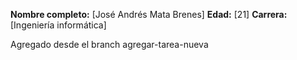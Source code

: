 **Nombre completo:** [José Andrés Mata Brenes]
**Edad:** [21]
**Carrera:** [Ingeniería informática]

Agregado desde el branch agregar-tarea-nueva